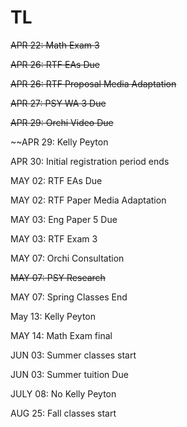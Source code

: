 # TL

~~APR 22: Math Exam 3~~

~~APR 26: RTF EAs Due~~

~~APR 26: RTF Proposal Media Adaptation~~

~~APR 27: PSY WA 3 Due~~

~~APR 29: Orchi Video Due~~

~~APR 29: Kelly Peyton

APR 30: Initial registration period ends 

MAY 02: RTF EAs Due

MAY 02: RTF Paper Media Adaptation

MAY 03: Eng Paper 5 Due 

MAY 03: RTF Exam 3

MAY 07: Orchi Consultation

~~MAY 07: PSY Research~~

MAY 07: Spring Classes End

May 13: Kelly Peyton 

MAY 14: Math Exam final 

JUN 03: Summer classes start

JUN 03: Summer tuition Due

JULY 08: No Kelly Peyton

AUG 25: Fall classes start 
